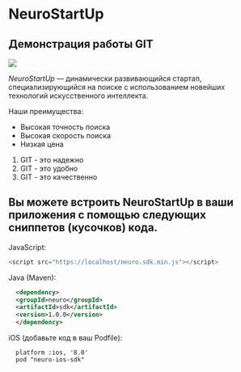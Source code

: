 # NeuroStartUp
## Демонстрация работы GIT

![](logo.png)

*NeuroStartUp* — динамически развивающийся стартап, специализирующийся на поиске с использованием новейших технологий искусственного интеллекта.

Наши преимущества:
* Высокая точность поиска
* Высокая скорость поиска
* Низкая цена

1. GIT - это надежно
1. GIT - это удобно
1. GIT - это качественно

## Вы можете встроить NeuroStartUp в ваши приложения с помощью следующих сниппетов (кусочков) кода.

JavaScript:
```javascript
<script src="https://localhost/neuro.sdk.min.js"></script>
```

Java (Maven):
```xml
  <dependency>
  <groupId>neuro</groupId>
  <artifactId>sdk</artifactId>
  <version>1.0.0</version>
  </dependency>
```

iOS (добавьте код в ваш Podfile):
```
  platform :ios, '8.0'
  pod "neuro-ios-sdk"
```

